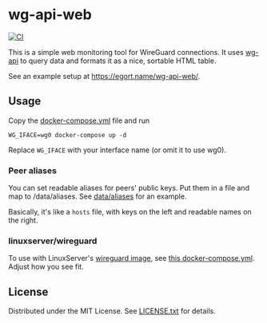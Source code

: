 wg-api-web
==========

[![CI](https://github.com/egor-tensin/wg-api-web/actions/workflows/ci.yml/badge.svg)](https://github.com/egor-tensin/wg-api-web/actions/workflows/ci.yml)

This is a simple web monitoring tool for WireGuard connections.
It uses [wg-api] to query data and formats it as a nice, sortable HTML table.

See an example setup at https://egort.name/wg-api-web/.

[wg-api]: https://github.com/jamescun/wg-api

Usage
-----

Copy the [docker-compose.yml] file and run

    WG_IFACE=wg0 docker-compose up -d

Replace `WG_IFACE` with your interface name (or omit it to use wg0).

[docker-compose.yml]: docker-compose.yml

### Peer aliases

You can set readable aliases for peers' public keys.
Put them in a file and map to /data/aliases.
See [data/aliases] for an example.

[data/aliases]: data/aliases

Basically, it's like a `hosts` file, with keys on the left and readable names
on the right.

### linuxserver/wireguard

To use with LinuxServer's [wireguard image], see [this docker-compose.yml].
Adjust how you see fit.

[wireguard image]: https://docs.linuxserver.io/images/docker-wireguard
[this docker-compose.yml]: test/linuxserver/docker-compose.yml

License
-------

Distributed under the MIT License.
See [LICENSE.txt] for details.

[LICENSE.txt]: LICENSE.txt
